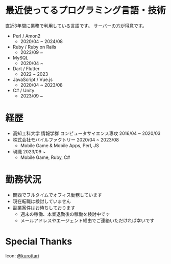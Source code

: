 # 最近使ってるプログラミング言語・技術
直近3年間に業務で利用している言語です。
サーバーの方が得意です。

- Perl / Amon2
  - 2020/04 ~ 2024/08
- Ruby / Ruby on Rails
  - 2023/09 ~
- MySQL
  - 2020/04 ~
- Dart / Flutter
  - 2022 ~ 2023
- JavaScript / Vue.js
  - 2020/04 ~ 2023/08
- C# / Unity
  - 2023/09 ~

# 経歴
- 高知工科大学 情報学群 コンピュータサイエンス専攻 2016/04 ~ 2020/03
- 株式会社モバイルファクトリー 2020/04 ~ 2023/08
  - Mobile Game & Mobile Apps, Perl, JS
- 現職 2023/09 ~
  - Mobile Game, Ruby, C#

# 勤務状況
- 関西でフルタイムでオフィス勤務しています
- 現在転職は検討していません
- 副業案件はお待ちしております
  - 週末の稼働、本業退勤後の稼働を検討中です
  - メールアドレスやエージェント経由でご連絡いただければ幸いです

# Special Thanks
Icon: [@kurottari](https://twitter.com/kurottari)
